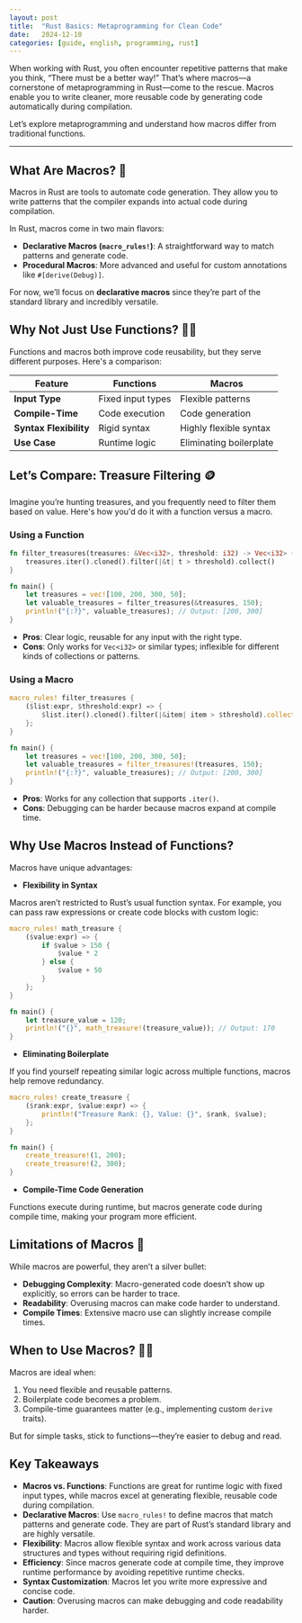 ```yaml
---
layout: post
title:  "Rust Basics: Metaprogramming for Clean Code"
date:   2024-12-10
categories: [guide, english, programming, rust]
---
```


When working with Rust, you often encounter repetitive patterns that make you think, “There must be a better way!” That’s where macros—a cornerstone of metaprogramming in Rust—come to the rescue. Macros enable you to write cleaner, more reusable code by generating code automatically during compilation.

Let’s explore metaprogramming and understand how macros differ from traditional functions.

---

## What Are Macros? 🤔
Macros in Rust are tools to automate code generation. They allow you to write patterns that the compiler expands into actual code during compilation.

In Rust, macros come in two main flavors:
- **Declarative Macros (`macro_rules!`)**: A straightforward way to match patterns and generate code.
- **Procedural Macros**: More advanced and useful for custom annotations like `#[derive(Debug)]`.

For now, we’ll focus on **declarative macros** since they’re part of the standard library and incredibly versatile.

## Why Not Just Use Functions? 🤷‍♂️
Functions and macros both improve code reusability, but they serve different purposes. Here's a comparison:

| Feature	| Functions	| Macros |
|---|---|---|
| **Input Type** | Fixed input types | Flexible patterns |
| **Compile-Time** | Code execution | Code generation |
| **Syntax Flexibility** | Rigid syntax | Highly flexible syntax |
| **Use Case** | Runtime logic | Eliminating boilerplate |

## Let’s Compare: Treasure Filtering 🪙
Imagine you’re hunting treasures, and you frequently need to filter them based on value. Here's how you'd do it with a function versus a macro.

### Using a Function
```rust
fn filter_treasures(treasures: &Vec<i32>, threshold: i32) -> Vec<i32> {
    treasures.iter().cloned().filter(|&t| t > threshold).collect()
}

fn main() {
    let treasures = vec![100, 200, 300, 50];
    let valuable_treasures = filter_treasures(&treasures, 150);
    println!("{:?}", valuable_treasures); // Output: [200, 300]
}
```

- **Pros**: Clear logic, reusable for any input with the right type.
- **Cons**: Only works for `Vec<i32>` or similar types; inflexible for different kinds of collections or patterns.

### Using a Macro
```rust
macro_rules! filter_treasures {
    ($list:expr, $threshold:expr) => {
        $list.iter().cloned().filter(|&item| item > $threshold).collect::<Vec<_>>()
    };
}

fn main() {
    let treasures = vec![100, 200, 300, 50];
    let valuable_treasures = filter_treasures!(treasures, 150);
    println!("{:?}", valuable_treasures); // Output: [200, 300]
}
```

- **Pros**: Works for any collection that supports `.iter()`.
- **Cons**: Debugging can be harder because macros expand at compile time.

## Why Use Macros Instead of Functions?
Macros have unique advantages:
- **Flexibility in Syntax**

Macros aren’t restricted to Rust’s usual function syntax. For example, you can pass raw expressions or create code blocks with custom logic:
```rust
macro_rules! math_treasure {
    ($value:expr) => {
        if $value > 150 {
            $value * 2
        } else {
            $value + 50
        }
    };
}

fn main() {
    let treasure_value = 120;
    println!("{}", math_treasure!(treasure_value)); // Output: 170
}
```

- **Eliminating Boilerplate**

If you find yourself repeating similar logic across multiple functions, macros help remove redundancy.
```rust
macro_rules! create_treasure {
    ($rank:expr, $value:expr) => {
        println!("Treasure Rank: {}, Value: {}", $rank, $value);
    };
}

fn main() {
    create_treasure!(1, 200);
    create_treasure!(2, 300);
}
```

- **Compile-Time Code Generation**

Functions execute during runtime, but macros generate code during compile time, making your program more efficient.

## Limitations of Macros 🛑
While macros are powerful, they aren’t a silver bullet:
- **Debugging Complexity**: Macro-generated code doesn’t show up explicitly, so errors can be harder to trace.
- **Readability**: Overusing macros can make code harder to understand.
- **Compile Times**: Extensive macro use can slightly increase compile times.

## When to Use Macros? 🕵️‍♀️
Macros are ideal when:
1. You need flexible and reusable patterns.
2. Boilerplate code becomes a problem.
3. Compile-time guarantees matter (e.g., implementing custom `derive` traits).

But for simple tasks, stick to functions—they’re easier to debug and read.

## Key Takeaways
- **Macros vs. Functions**: Functions are great for runtime logic with fixed input types, while macros excel at generating flexible, reusable code during compilation.
- **Declarative Macros**: Use `macro_rules!` to define macros that match patterns and generate code. They are part of Rust’s standard library and are highly versatile.
- **Flexibility**: Macros allow flexible syntax and work across various data structures and types without requiring rigid definitions.
- **Efficiency**: Since macros generate code at compile time, they improve runtime performance by avoiding repetitive runtime checks.
- **Syntax Customization**: Macros let you write more expressive and concise code.
- **Caution**: Overusing macros can make debugging and code readability harder.
